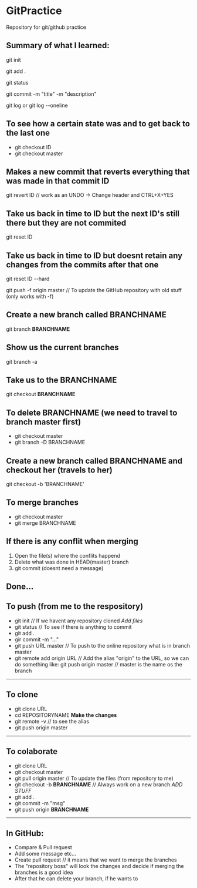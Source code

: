 # GitPractice
 Repository for git/github practice

## Summary of what I learned:
git init

git add .

git status

git commit -m "title" -m "description"

git log or git log --oneline

## To see how a certain state was and to get back to the last one
* git checkout ID
* git checkout master

## Makes a new commit that reverts everything that was made in that commit ID
git revert ID // work as an UNDO
-> Change header and CTRL+X+YES 

## Take us back in time to ID but the next ID's still there but they are not commited
git reset ID

## Take us back in time to ID but doesnt retain any changes from the commits after that one
git reset ID --hard

git push -f origin master // To update the GitHub repository with old stuff (only works with -f)

## Create a new branch called __BRANCHNAME__
git branch __BRANCHNAME__

## Show us the current branches
git branch -a 

## Take us to the __BRANCHNAME__
git checkout __BRANCHNAME__

## To delete __BRANCHNAME__ (we need to travel to branch master first)
* git checkout master
* git branch -D BRANCHNAME

## Create a new branch called __BRANCHNAME__ and checkout her (travels to her)
git checkout -b 'BRANCHNAME'

## To merge branches
* git checkout master
* git merge BRANCHNAME

## If there is any conflit when merging
1. Open the file(s) where the conflits happend
2. Delete what was done in HEAD(master) branch 
3. git commit (doesnt need a message)

Done...
---
## To push (from me to the respository)
* git init // If we havent any repository cloned
*Add files*
* git status // To see if there is anything to commit
* git add .
* gir commit -m "..."
* git push URL master // To push to the online repository what is in branch master
* git remote add origin URL // Add the alias "origin" to the URL, so we can do something like:
git push origin master // master is the name os the branch 
---
## To clone 
* git clone URL
* cd REPOSITORYNAME
**Make the changes**
* git remote -v // to see the alias
* git push origin master
---
## To colaborate
* git clone URL
* git checkout master
* git pull origin master // To update the files (from repository to me)
* git checkout -b __BRANCHNAME__ // Always work on a new branch
*ADD STUFF*
* git add .
* git commit -m "msg"
* git push origin __BRANCHNAME__
---
## In GitHub:
 - Compare & Pull request
 - Add some message etc...
 - Create pull request // it means that we want to merge the branches
 - The "repository boss" will look the changes and decide if merging the branches is a good idea
 - After that he can delete your branch, if he wants to
